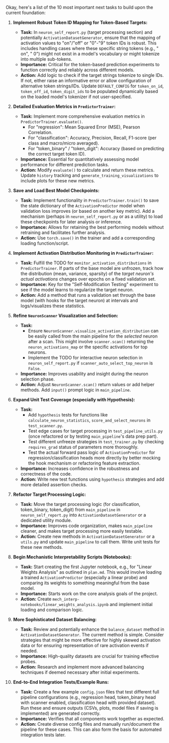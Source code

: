 Okay, here's a list of the 10 most important next tasks to build upon the current foundation:

1.  **Implement Robust Token ID Mapping for Token-Based Targets:**
    *   **Task:** In `neuron_self_report.py` (target processing section) and potentially `ActivationDatasetGenerator`, ensure that the mapping of activation values to "on"/"off" or "0"-"9" token IDs is robust. This includes handling cases where these specific string tokens (e.g., " on", " 0") might not exist in a model's vocabulary or might tokenize into multiple sub-tokens.
    *   **Importance:** Critical for the token-based prediction experiments to function correctly and reliably across different models.
    *   **Action:** Add logic to check if the target strings tokenize to single IDs. If not, either raise an informative error or allow configuration of alternative token strings/IDs. Update `DEFAULT_CONFIG` for `token_on_id`, `token_off_id`, `token_digit_ids` to be populated dynamically based on the loaded model's tokenizer if not user-specified.

2.  **Detailed Evaluation Metrics in `PredictorTrainer`:**
    *   **Task:** Implement more comprehensive evaluation metrics in `PredictorTrainer.evaluate()`.
        *   For "regression": Mean Squared Error (MSE), Pearson Correlation.
        *   For "classification": Accuracy, Precision, Recall, F1-score (per class and macro/micro averaged).
        *   For "token_binary" / "token_digit": Accuracy (based on predicting the correct target token ID).
    *   **Importance:** Essential for quantitatively assessing model performance for different prediction tasks.
    *   **Action:** Modify `evaluate()` to calculate and return these metrics. Update `history` tracking and `generate_training_visualizations` to include plots for these new metrics.

3.  **Save and Load Best Model Checkpoints:**
    *   **Task:** Implement functionality in `PredictorTrainer.train()` to save the state dictionary of the `ActivationPredictor` model when validation loss improves (or based on another key metric). Add a mechanism (perhaps in `neuron_self_report.py` or as a utility) to load these checkpoints for later analysis or inference.
    *   **Importance:** Allows for retaining the best performing models without retraining and facilitates further analysis.
    *   **Action:** Use `torch.save()` in the trainer and add a corresponding loading function/script.

4.  **Implement Activation Distribution Monitoring in `PredictorTrainer`:**
    *   **Task:** Fulfill the TODO for `monitor_activation_distributions` in `PredictorTrainer`. If parts of the base model are unfrozen, track how the distribution (mean, variance, sparsity) of the *target neuron's actual activations* changes over epochs on a fixed validation set.
    *   **Importance:** Key for the "Self-Modification Testing" experiment to see if the model learns to regularize the target neuron.
    *   **Action:** Add a method that runs a validation set through the base model (with hooks for the target neuron) at intervals and logs/visualizes these statistics.

5.  **Refine `NeuronScanner` Visualization and Selection:**
    *   **Task:**
        *   Ensure `NeuronScanner.visualize_activation_distribution` can be easily called from the main pipeline for the *selected* neuron after a scan. This might involve `scanner.scan()` returning the `neuron_activations_map` or the specific activations for top neurons.
        *   Implement the TODO for interactive neuron selection in `neuron_self_report.py` if `scanner_auto_select_top_neuron` is `False`.
    *   **Importance:** Improves usability and insight during the neuron selection phase.
    *   **Action:** Adjust `NeuronScanner.scan()` return values or add helper methods. Add `input()` prompt logic in `main_pipeline`.

6.  **Expand Unit Test Coverage (especially with Hypothesis):**
    *   **Task:**
        *   Add `hypothesis` tests for functions like `calculate_neuron_statistics`, `score_and_select_neurons` in `test_scanner.py`.
        *   Test edge cases for target processing in `test_pipeline_utils.py` (once refactored or by testing `main_pipeline`'s data prep part).
        *   Test different unfreeze strategies in `test_trainer.py` by checking `requires_grad` status of parameters more thoroughly.
        *   Test the actual forward pass logic of `ActivationPredictor` for regression/classification heads more directly by better mocking the hook mechanism or refactoring feature extraction.
    *   **Importance:** Increases confidence in the robustness and correctness of the code.
    *   **Action:** Write new test functions using `hypothesis` strategies and add more detailed assertion checks.

7.  **Refactor Target Processing Logic:**
    *   **Task:** Move the target processing logic (for classification, token_binary, token_digit) from `main_pipeline` in `neuron_self_report.py` into `ActivationDatasetGenerator` or a dedicated utility module.
    *   **Importance:** Improves code organization, makes `main_pipeline` cleaner, and makes target processing more easily testable.
    *   **Action:** Create new methods in `ActivationDatasetGenerator` or a `utils.py` and update `main_pipeline` to call them. Write unit tests for these new methods.

8.  **Begin Mechanistic Interpretability Scripts (Notebooks):**
    *   **Task:** Start creating the first Jupyter notebook, e.g., for "Linear Weights Analysis" as outlined in `plan.md`. This would involve loading a trained `ActivationPredictor` (especially a linear probe) and comparing its weights to something meaningful from the base model.
    *   **Importance:** Starts work on the core analysis goals of the project.
    *   **Action:** Create `mech_interp-notebooks/linear_weights_analysis.ipynb` and implement initial loading and comparison logic.

9.  **More Sophisticated Dataset Balancing:**
    *   **Task:** Review and potentially enhance the `balance_dataset` method in `ActivationDatasetGenerator`. The current method is simple. Consider strategies that might be more effective for highly skewed activation data or for ensuring representation of rare activation events if needed.
    *   **Importance:** High-quality datasets are crucial for training effective probes.
    *   **Action:** Research and implement more advanced balancing techniques if deemed necessary after initial experiments.

10. **End-to-End Integration Tests/Example Runs:**
    *   **Task:** Create a few example `config.json` files that test different full pipeline configurations (e.g., regression head, token_binary head with scanner enabled, classification head with provided dataset). Run these and ensure outputs (CSVs, plots, model files if saving is implemented) are generated correctly.
    *   **Importance:** Verifies that all components work together as expected.
    *   **Action:** Create diverse config files and manually run/document the pipeline for these cases. This can also form the basis for automated integration tests later.
